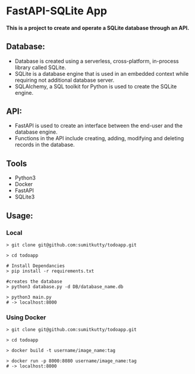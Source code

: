 # FastAPI-SQLite App
#### This is a project to create and operate a SQLite database through an API.

## Database:
* Database is created using a serverless, cross-platform, in-process library called SQLite. 
* SQLite is a database engine that is used in an embedded context while requiring not additional database server.
* SQLAlchemy, a SQL toolkit for Python is used to create the SQLite engine.


## API:
* FastAPI is used to create an interface between the end-user and the database engine. 
* Functions in the API include creating, adding, modifying and deleting records in the database.

## Tools
* Python3
* Docker 
* FastAPI
* SQLite3



## Usage:
 ### **Local**

```shell
> git clone git@github.com:sumitkutty/todoapp.git

> cd todoapp

# Install Dependancies
> pip install -r requirements.txt

#creates the database
> python3 database.py -d DB/database_name.db

> python3 main.py 
# -> localhost:8000
```

### **Using Docker**
```shell
> git clone git@github.com:sumitkutty/todoapp.git

> cd todoapp

> docker build -t username/image_name:tag

> docker run -p 8000:8080 username/image_name:tag
# -> localhost:8000
```